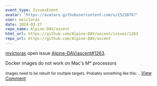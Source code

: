 ```yaml
---
event_type: IssuesEvent
avatar: "https://avatars.githubusercontent.com/u/1523876?"
user: mvictoras
date: 2024-03-27
repo_name: Alpine-DAV/ascent
html_url: https://github.com/Alpine-DAV/ascent/issues/1263
repo_url: https://github.com/Alpine-DAV/ascent
---
```


<a href='https://github.com/mvictoras' target='_blank'>mvictoras</a> open issue <a href='https://github.com/Alpine-DAV/ascent/issues/1263' target='_blank'>Alpine-DAV/ascent#1263</a>.

<p>Docker images do not work on Mac's M* processors</p><small>Images need to be rebuilt for multiple targets. Probably something like this:...</small><a href='https://github.com/Alpine-DAV/ascent/issues/1263' target='_blank'>View Comment</a>